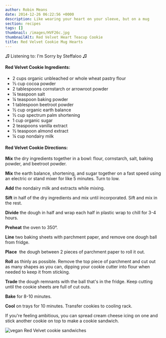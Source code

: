 ```yaml
---
author: Robin Means
date: 2014-12-26 06:22:56 +0000
description: Like wearing your heart on your sleeve, but on a mug
section: recipes
tags: []
thumbnail: /images/HVF26c.jpg
thumbnailAlt: Red Velvet Heart Teacup Cookie
title: Red Velvet Cookie Mug Hearts
---
```


♫&nbsp;Listening to: I'm Sorry by Steffaloo ♫

#### Red Velvet Cookie Ingredients:

- 2 cups organic unbleached or whole wheat pastry flour
- ⅓ cup cocoa powder
- 2 tablespoons cornstarch or arrowroot powder
- ¼ teaspoon salt
- ¼ teaspoon baking powder
- 1 tablespoon beetroot powder
- ½ cup organic earth balance
- ½ cup spectrum palm shortening
- 1 cup organic sugar
- 2 teaspoons vanilla extract
- ½ teaspoon almond extract
- ¼ cup nondairy milk



#### Red Velvet Cookie Directions:

**Mix** the dry ingredients together in a bowl: flour, cornstarch, salt, baking powder, and beetroot powder.

**Mix** the earth balance, shortening, and sugar together on a fast speed using an electric or stand mixer for like 5 minutes. Turn to low.

**Add** the nondairy milk and extracts while mixing.

**Sift** in half of the dry ingredients and mix until incorporated. Sift and mix in the rest.

**Divide** the dough in half and wrap each half in plastic wrap to chill for 3-4 hours.

**Preheat** the oven to 350°.

**Line** two baking sheets with parchment paper, and remove one dough ball from fridge.

**Place** &nbsp;the dough between 2 pieces of parchment paper to roll it out.

**Roll** as thinly as possible. Remove the top piece of parchment and cut out as many shapes as you can, dipping your cookie cutter into flour when needed to keep it from sticking.

**Trade** the dough remnants with the ball that's in the fridge. Keep cutting until the cookie sheets are full of cut outs.

**Bake** for 8-10 minutes.

**Cool** on trays for 10 minutes. Transfer cookies to cooling rack.

If you're feeling ambitious, you can spread cream cheese icing on one and stick another cookie on top to make a cookie sandwich.

![vegan Red Velvet cookie sandwiches](/images/red-velvet-cutouts1.jpg)

